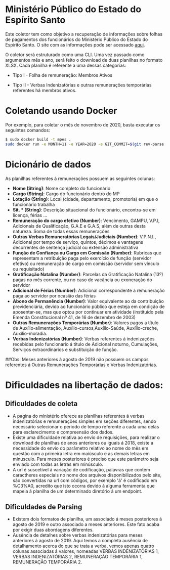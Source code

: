 # Ministério Público do Estado do Espírito Santo

Este coletor tem como objetivo a recuperação de informações sobre folhas de pagamentos dos funcionários do Ministério Público do Estado do Espírito Santo. O site com as informações pode ser acessado [aqui](https://www.mpes.mp.br/transparencia/informacoes/Contracheque/Remuneracao_de_Todos_os_Membros_Ativos.asp).

O coletor será estruturado como uma CLI. Uma vez passado como argumentos mês e ano, será feito o download de duas planilhas no formato XLSX. Cada planilha é referente a uma dessas categorias:

- Tipo I - Folha de remuneração: Membros Ativos

- Tipo II - Verbas Indenizatórias e outras remunerações temporárias referentes há membros ativos.

# Coletando usando Docker

Por exemplo, para coletar o mês de novembro de 2020, basta executar os seguintes comandos:

```sh
$ sudo docker build -t mpes .
sudo docker run -e MONTH=11 -e YEAR=2020 -e GIT_COMMIT=$(git rev-parse HEAD) -e OUTPUT_FOLDER='/output' mpes
```
# Dicionário de dados

As planilhas referentes á remunerações possuem as seguintes colunas:

- **Nome (String)**: Nome completo do funcionário
- **Cargo (String)**: Cargo do funcionário dentro do MP
- **Lotação (String)**: Local (cidade, departamento, promotoria) em que o funcionário trabalha
- **Sit. * (String)**: Descrição situacional do funcionário, encontra-se em licença, férias ...
- **Remuneração do cargo efetivo (Number)**: Vencimento, GAMPU, V.P.I, Adicionais de Qualificação, G.A.E e G.A.S, além de outras desta natureza. Soma de todas essas remunerações
- **Outras Verbas Remuneratórias Legais/Judiciais (Number)**: V.P.N.I., Adicional por tempo de serviço, quintos, décimos e vantagens decorrentes de sentença judicial ou extensão administrativa
- **Função de Confiança ou Cargo em Comissão  (Number)**: Rubricas que representam a retribuição paga pelo exercício de função (servidor efetivo) ou remuneração de cargo em comissão (servidor sem vínculo ou requisitado)
- **Gratificação Natalina (Number)**: Parcelas da Gratificação Natalina (13º) pagas no mês corrente, ou no caso de vacância ou exoneração do servidor
- **Adicional de Férias (Number)**: Adicional correspondente a remuneração paga ao servidor por ocasião das férias
- **Abono de Permanência (Number)**: Valor equivalente ao da contribuição previdenciária, devido ao funcionário público que esteja em condição de aposentar-se, mas que optou por continuar em atividade (instituído pela Emenda Constitucional nº 41, de 16 de dezembro de 2003)
- **Outras Remunerações Temporárias (Number)**: Valores pagos a título de Auxílio-alimentação, Auxílio-cursos,Auxílio-Saúde, Auxílio-creche, Auxílio-moradia.
- **Verbas Indenizatórias  (Number)**: Verbas referentes á indenizações recebidas pelo funcionario á titulo de Adicional noturno, Cumulações, Serviços extraordinários e substituição de função.

##Obs: Meses anteriores á agosto de 2019 não possuem os campos referentes á Outras Remunerações Temporárias e Verbas Indenizatórias. 

# Dificuldades na libertação de dados: 

## Dificuldades de coleta 
- A pagina do ministério oferece as planilhas referentes á verbas indenizatórias e remunerações simples em seções diferentes, sendo necessário selecionar o periodo de tempo referente a cada uma delas para esclarecimento e compreensão dos dados.
- Existe uma dificuldade relativa ao envio de requisições, para realizar o download de planilhas de anos anteriores ou iguais á 2018, existe a necessidade do envio do parâmetro relativo ao nome do mês em questão com a primeira letra em maiúsculo e as demais letras em minusculo. Para meses posteriores é preciso que este parâmetro seja enviado com todas as letras em minúsculo.
- A url é suscetível á variação de codificação, palavras que contém caractheres especiais no nome dos arquivos disponibilizados pelo site, são convertidas na url com códigos, por exemplo 'á' é codificado em %C3%A0, acredito que isto ocorra devido á alguma ferramenta que mapeia á planilha de um determinado diretório á um endpoint.  

## Dificuldades de Parsing 
- Existem dois formatos de planilha, um associado á meses posteriores á agosto de 2019 e outro associado a meses anteriores. Este fato acaba por exigir duas abordagens diferentes.
- Ausência de detalhes sobre verbas indenizatórias para meses anteriores á agosto de 2019. Aqui temos a completa ausência de detalhamento acerca do que se trata a verba, vemos apenas quatro colunas associadas á valores, nomeadas VERBAS INDENIZATÓRIAS 1, VERBAS INDENIZATÓRIAS 2, REMUNERAÇÃO TEMPORÁRIA 1, REMUNERAÇÃO TEMPORÁRIA 2.  